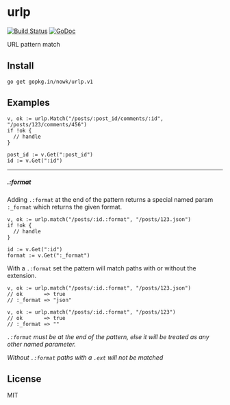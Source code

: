 # urlp

[![Build Status](https://travis-ci.org/nowk/urlp.svg?branch=master)](https://travis-ci.org/nowk/urlp)
[![GoDoc](https://godoc.org/github.com/nowk/urlp?status.svg)](http://godoc.org/github.com/nowk/urlp)

URL pattern match


## Install

    go get gopkg.in/nowk/urlp.v1


## Examples

    v, ok := urlp.Match("/posts/:post_id/comments/:id", "/posts/123/comments/456")
    if !ok {
      // handle
    }

    post_id := v.Get(":post_id")
    id := v.Get(":id")

---

##### .:format

Adding `.:format` at the end of the pattern returns a special named param `:_format` which returns the given format.

    v, ok := urlp.match("/posts/:id.:format", "/posts/123.json")
    if !ok {
      // handle
    }

    id := v.Get(":id")
    format := v.Get(":_format")

With a `.:format` set the pattern will match paths with or without the extension.

    v, ok := urlp.match("/posts/:id.:format", "/posts/123.json")
    // ok       => true
    // :_format => "json"

    v, ok := urlp.match("/posts/:id.:format", "/posts/123")
    // ok       => true
    // :_format => ""

*`.:format` must be at the end of the pattern, else it will be treated as any other named parameter.*

*Without `.:format` paths with a `.ext` will not be matched*


## License

MIT

